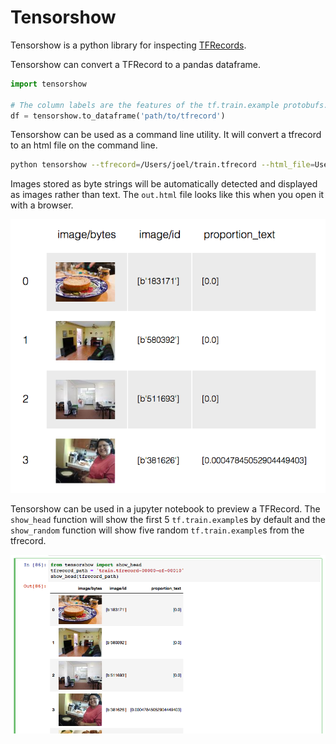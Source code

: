 # Tensorshow

Tensorshow is a python library for inspecting [TFRecords](https://www.tensorflow.org/api_guides/python/reading_data#file_formats).

Tensorshow can convert a TFRecord to a pandas dataframe.

```python
import tensorshow

# The column labels are the features of the tf.train.example protobufs.
df = tensorshow.to_dataframe('path/to/tfrecord')
```

Tensorshow can be used as a command line utility. It will convert a tfrecord to an html file on the command line.

```bash
python tensorshow --tfrecord=/Users/joel/train.tfrecord --html_file=Users/joel/out.html
```

Images stored as byte strings will be automatically detected and displayed as images rather than text. The `out.html` file looks like this when you open it with a browser.

![TFRecord displayed as a table](https://github.com/joelypoley/tensorshow/blob/master/img/html_table.png)


Tensorshow can be used in a jupyter notebook to preview a TFRecord. The `show_head` function will show the first 5 `tf.train.example`s by default and the `show_random` function will show five random `tf.train.example`s from the tfrecord.

![A preview of a TFRecord in a jupyter notebook](https://github.com/joelypoley/tensorshow/blob/master/img/show_head.png)
